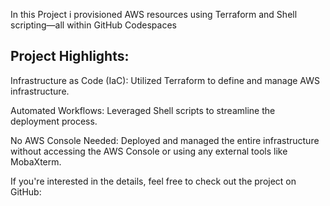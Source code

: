 In this Project i provisioned AWS resources using Terraform and Shell scripting—all within GitHub Codespaces

Project Highlights:
------------------------
Infrastructure as Code (IaC): Utilized Terraform to define and manage AWS infrastructure.

Automated Workflows: Leveraged Shell scripts to streamline the deployment process.

No AWS Console Needed: Deployed and managed the entire infrastructure without accessing the AWS Console or using any external tools like MobaXterm.

If you're interested in the details, feel free to check out the project on GitHub:
